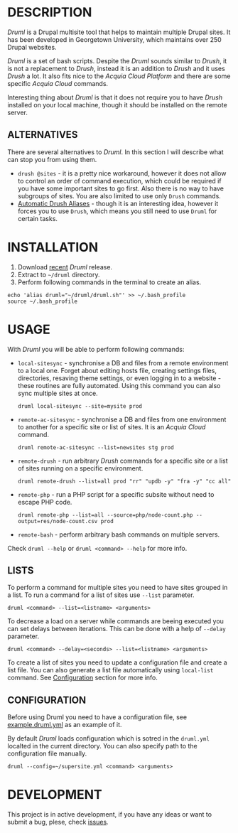 DESCRIPTION
=====

*Druml* is a Drupal multisite tool that helps to maintain multiple Drupal sites. It has been developed in Georgetown University, which maintains over 250 Drupal websites.

*Druml* is a set of bash scripts. Despite the *Druml* sounds similar to *Drush*, it is not a replacement to *Drush*, instead it is an addition to *Drush* and it uses *Drush* a lot. It also fits nice to the *Acquia Cloud Platform* and there are some specific *Acquia Cloud* commands.

Interesting thing about *Druml* is that it does not require you to have *Drush* installed on your local machine, though it should be installed on the remote server.


ALTERNATIVES
-----

There are several alternatives to *Druml*. In this section I will describe what can stop you from using them.

* `drush @sites` - it is a pretty nice workaround, however it does not allow to control an order of command execution, which could be required if you have some important sites to go first. Also there is no way to have subgroups of sites. You are also limited to use only `Drush` commands.
* [Automatic Drush Aliases](http://dropbucket.org/node/749) - though it is an interesting idea, however it forces you to use `Drush`, which means you still need to use `Druml` for certain tasks.


INSTALLATION
=====
1. Download [recent](https://github.com/georgetown-university/druml/archive/master.zip) *Druml* release.
2. Extract to `~/druml` directory.
3. Perform following commands in the terminal to create an alias.
  ```
  echo 'alias druml="~/druml/druml.sh"' >> ~/.bash_profile
  source ~/.bash_profile
  ```


USAGE
=====

With *Druml* you will be able to perform following commands:

* `local-sitesync` - synchronise a DB and files from a remote environment to a local one. Forget about editing hosts file, creating settings files, directories, resaving theme settings, or even logging in to a website - these routines are fully automated. Using this command you can also sync multiple sites at once.
  ```
  druml local-sitesync --site=mysite prod
  ```

* `remote-ac-sitesync` - synchronise a DB and files from one environment to another for a specific site or list of sites. It is an *Acquia Cloud* command.
  ```
  druml remote-ac-sitesync --list=newsites stg prod
  ```

* `remote-drush` -  run arbitrary *Drush* commands for a specific site or a list of sites running on a specific environment.
  ```
  druml remote-drush --list=all prod "rr" "updb -y" "fra -y" "cc all"
  ```

* `remote-php` - run a PHP script for a specific subsite without need to escape PHP code.
  ```
  druml remote-php --list=all --source=php/node-count.php --output=res/node-count.csv prod
  ```

* `remote-bash` - perform arbitrary bash commands on multiple servers.

Check `druml --help` or `druml <command> --help` for more info.

LISTS
-----

To perform a command for multiple sites you need to have sites grouped in a list. To run a command for a list of sites use `--list` parameter.

```
druml <command> --list=<listname> <arguments>
```

To decrease a load on a server while commands are beeing executed you can set delays between iterations. This can be done with a help of `--delay` parameter.

```
druml <command> --delay=<seconds> --list=<listname> <arguments>
```
To create a list of sites you need to update a configuration file and create a list file. You can also generate a list file automatically using `local-list` command. See [Configuration](#CONFIGURATION) section for more info.


CONFIGURATION
----
Before using Druml you need to have a configuration file, see [example.druml.yml](https://github.com/georgetown-university/druml/blob/master/example.druml.yml) as an example of it.


By default *Druml* loads configuration which is sotred in the `druml.yml` localted in the current directory. You can also specify path to the configuration file manually.
```
druml --config=~/supersite.yml <command> <arguments>
```

DEVELOPMENT
=====
This project is in active development, if you have any ideas or want to submit a bug, plese, check [issues](https://github.com/georgetown-university/druml/issues).
